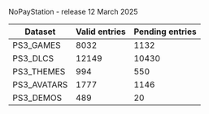 NoPayStation - release 12 March 2025

|  Dataset  |Valid entries|Pending entries|
|-----------|-------------|---------------|
| PS3_GAMES |     8032    |      1132     |
|  PS3_DLCS |    12149    |     10430     |
| PS3_THEMES|     994     |      550      |
|PS3_AVATARS|     1777    |      1146     |
| PS3_DEMOS |     489     |       20      |
